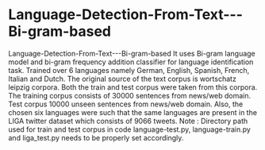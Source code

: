 # Language-Detection-From-Text---Bi-gram-based
Language-Detection-From-Text---Bi-gram-based It uses Bi-gram language model and bi-gram frequency addition classifier for language identification task.  Trained over 6 languages namely German, English, Spanish, French, Italian and Dutch.  The original source of the text corpus is wortschatz leipzig corpora. Both the train and test corpus were taken from this corpora. The training corpus consists of 30000 sentences from news/web domain. Test corpus 10000 unseen sentences from news/web domain.  Also, the chosen six languages were such that the same languages are present in the LIGA twitter dataset which consists of 9066 tweets.  Note : Directory path used for train and test corpus in code language-test.py, language-train.py and liga_test.py needs to be properly set accordingly.
